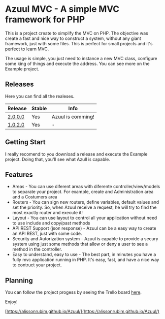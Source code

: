 # Azuul MVC - A simple MVC framework for PHP

This is a project create to simplify the MVC on PHP. The objective was create a fast and nice way to construct a system, without any giant framework, just with some files.
This is perfect for small projects and it's perfect to learn MVC.

The usage is simple, you just need to instance a new MVC class, configure some king of things and execute the address. 
You can see more on the Example project.

## Releases
Here you can find all the realeses. 

| Release  | Stable | Info |
| ------------- | ------------- | ------------- |
| [2.0.0.0](https://github.com/alissonrubim/AzuulMVC/releases/tag/2.0.0.0) | Yes | Azuul is comming! |
| [1.0.2.0](https://github.com/alissonrubim/AzuulMVC/releases/tag/1.0.2.0) | Yes | -  |


## Getting Start
I really recomend to you download a release and execute the Example project. Doing that, you'll see what Azull is capable.

## Features
* Areas - You can use diferent areas with diferente controller/view/models to separate your project. For example, create and Administration area and a Costumers area
* Routers - You can sign new routers, define variables, default values and set the priority. So, when Azuul receive a request, he will try to find the most exactly router and execute it!
* Layout - You can use layout to control all your application without need to use include and copy/past methods
* API REST Support (json response) - Azuul can be a easy way to create an API REST, just with some code.
* Security and Autorization system - Azuul is capable to provide a secury system using just some methods that allow or deny a user to see a method in the controller.
* Easy to understand, easy to use - The best part, in minutes you have a fully mvc application running in PHP. It's easy, fast, and have a nice way to contruct your project.

## Planning
You can follow the project progess by seeing the Trello board [here](https://trello.com/b/sKmAodc6/azuul).


Enjoy!

[https://alissonrubim.github.io/Azuul/](https://alissonrubim.github.io/Azuul/)
